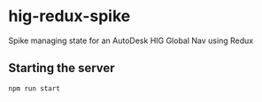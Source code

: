 # hig-redux-spike
Spike managing state for an AutoDesk HIG Global Nav using Redux

## Starting the server
```
npm run start
```